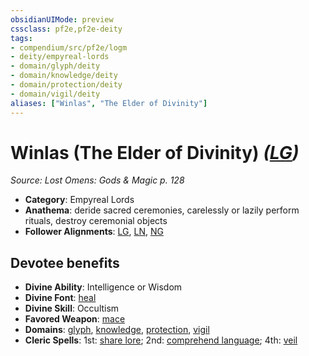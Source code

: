 ```yaml
---
obsidianUIMode: preview
cssclass: pf2e,pf2e-deity
tags:
- compendium/src/pf2e/logm
- deity/empyreal-lords
- domain/glyph/deity
- domain/knowledge/deity
- domain/protection/deity
- domain/vigil/deity
aliases: ["Winlas", "The Elder of Divinity"]
---
```

# Winlas (The Elder of Divinity) *([LG](../../../Rules/traits/lawful-goo-b1.md))*  
*Source: Lost Omens: Gods & Magic p. 128*  

- **Category**: Empyreal Lords
- **Anathema**: deride sacred ceremonies, carelessly or lazily perform rituals, destroy ceremonial objects
- **Follower Alignments**: [LG](../../../Rules/traits/lawful-goo-b1.md), [LN](../../../Rules/traits/lawful-neutral-b1.md), [NG](../../../Rules/traits/neutral-good-b1.md)

## Devotee benefits

- **Divine Ability**: Intelligence or Wisdom
- **Divine Font**: [heal](../../spells/heal.md)
- **Divine Skill**: Occultism
- **Favored Weapon**: [mace](../../equipment/items/mace.md)
- **Domains**: [glyph](../domains.md#Glyph), [knowledge](../domains.md#Knowledge), [protection](../domains.md#Protection), [vigil](../domains.md#Vigil)
- **Cleric Spells**: 1st: [share lore](../../spells/share-lore-logm.md); 2nd: [comprehend language](../../spells/comprehend-language.md); 4th: [veil](../../spells/veil.md)